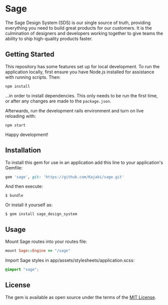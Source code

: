 # Sage

The Sage Design System (SDS) is our single source of truth, providing everything you need to build great products for our customers. It is the culmination of designers and developers working together to give teams the ability to ship high-quality products faster.

## Getting Started

This repository has some features set up for local development. To run the application locally, first ensure you have Node.js installed for assistance with running scripts. Then:

```
npm install
```

...in order to install dependencies. This only needs to be run the first time, or after any changes are made to the `package.json`.

Afterwards, run the development rails environment and turn on live reloading with:

```
npm start
```

Happy development!

## Installation

To install this gem for use in an application add this line to your application's Gemfile:

```ruby
gem 'sage', git: 'https://github.com/Kajabi/sage.git'
```

And then execute:

    $ bundle

Or install it yourself as:

    $ gem install sage_design_system

## Usage

Mount Sage routes into your routes file:

```ruby
mount Sage::Engine => "/sage"
```

Import Sage styles in app/assets/stylesheets/application.scss:

```scss
@import "sage";
```

## License

The gem is available as open source under the terms of the [MIT License](https://opensource.org/licenses/MIT).
